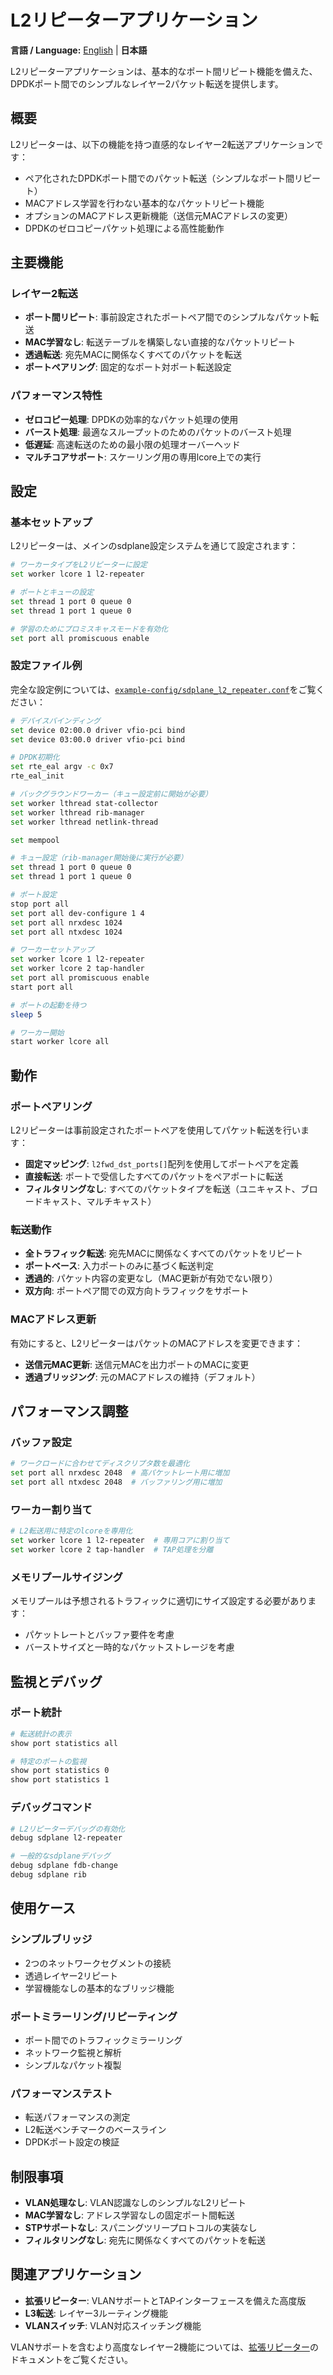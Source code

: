 # L2リピーターアプリケーション

**言語 / Language:** [English](../l2-repeater-application.md) | **日本語**

L2リピーターアプリケーションは、基本的なポート間リピート機能を備えた、DPDKポート間でのシンプルなレイヤー2パケット転送を提供します。

## 概要

L2リピーターは、以下の機能を持つ直感的なレイヤー2転送アプリケーションです：
- ペア化されたDPDKポート間でのパケット転送（シンプルなポート間リピート）
- MACアドレス学習を行わない基本的なパケットリピート機能
- オプションのMACアドレス更新機能（送信元MACアドレスの変更）
- DPDKのゼロコピーパケット処理による高性能動作

## 主要機能

### レイヤー2転送
- **ポート間リピート**: 事前設定されたポートペア間でのシンプルなパケット転送
- **MAC学習なし**: 転送テーブルを構築しない直接的なパケットリピート
- **透過転送**: 宛先MACに関係なくすべてのパケットを転送
- **ポートペアリング**: 固定的なポート対ポート転送設定

### パフォーマンス特性
- **ゼロコピー処理**: DPDKの効率的なパケット処理の使用
- **バースト処理**: 最適なスループットのためのパケットのバースト処理
- **低遅延**: 高速転送のための最小限の処理オーバーヘッド
- **マルチコアサポート**: スケーリング用の専用lcore上での実行

## 設定

### 基本セットアップ
L2リピーターは、メインのsdplane設定システムを通じて設定されます：

```bash
# ワーカータイプをL2リピーターに設定
set worker lcore 1 l2-repeater

# ポートとキューの設定
set thread 1 port 0 queue 0  
set thread 1 port 1 queue 0

# 学習のためにプロミスキャスモードを有効化
set port all promiscuous enable
```

### 設定ファイル例
完全な設定例については、[`example-config/sdplane_l2_repeater.conf`](../../example-config/sdplane_l2_repeater.conf)をご覧ください：

```bash
# デバイスバインディング
set device 02:00.0 driver vfio-pci bind
set device 03:00.0 driver vfio-pci bind

# DPDK初期化
set rte_eal argv -c 0x7
rte_eal_init

# バックグラウンドワーカー（キュー設定前に開始が必要）
set worker lthread stat-collector
set worker lthread rib-manager
set worker lthread netlink-thread

set mempool

# キュー設定（rib-manager開始後に実行が必要）
set thread 1 port 0 queue 0
set thread 1 port 1 queue 0

# ポート設定
stop port all
set port all dev-configure 1 4
set port all nrxdesc 1024
set port all ntxdesc 1024

# ワーカーセットアップ
set worker lcore 1 l2-repeater
set worker lcore 2 tap-handler
set port all promiscuous enable
start port all

# ポートの起動を待つ
sleep 5

# ワーカー開始
start worker lcore all
```

## 動作

### ポートペアリング
L2リピーターは事前設定されたポートペアを使用してパケット転送を行います：
- **固定マッピング**: `l2fwd_dst_ports[]`配列を使用してポートペアを定義
- **直接転送**: ポートで受信したすべてのパケットをペアポートに転送
- **フィルタリングなし**: すべてのパケットタイプを転送（ユニキャスト、ブロードキャスト、マルチキャスト）

### 転送動作
- **全トラフィック転送**: 宛先MACに関係なくすべてのパケットをリピート
- **ポートベース**: 入力ポートのみに基づく転送判定
- **透過的**: パケット内容の変更なし（MAC更新が有効でない限り）
- **双方向**: ポートペア間での双方向トラフィックをサポート

### MACアドレス更新
有効にすると、L2リピーターはパケットのMACアドレスを変更できます：
- **送信元MAC更新**: 送信元MACを出力ポートのMACに変更
- **透過ブリッジング**: 元のMACアドレスの維持（デフォルト）

## パフォーマンス調整

### バッファ設定
```bash
# ワークロードに合わせてディスクリプタ数を最適化
set port all nrxdesc 2048  # 高パケットレート用に増加
set port all ntxdesc 2048  # バッファリング用に増加
```

### ワーカー割り当て
```bash
# L2転送用に特定のlcoreを専用化
set worker lcore 1 l2-repeater  # 専用コアに割り当て
set worker lcore 2 tap-handler  # TAP処理を分離
```

### メモリプールサイジング
メモリプールは予想されるトラフィックに適切にサイズ設定する必要があります：
- パケットレートとバッファ要件を考慮
- バーストサイズと一時的なパケットストレージを考慮

## 監視とデバッグ

### ポート統計
```bash
# 転送統計の表示
show port statistics all

# 特定のポートの監視
show port statistics 0
show port statistics 1
```

### デバッグコマンド
```bash
# L2リピーターデバッグの有効化
debug sdplane l2-repeater

# 一般的なsdplaneデバッグ
debug sdplane fdb-change
debug sdplane rib
```

## 使用ケース

### シンプルブリッジ
- 2つのネットワークセグメントの接続
- 透過レイヤー2リピート
- 学習機能なしの基本的なブリッジ機能

### ポートミラーリング/リピーティング
- ポート間でのトラフィックミラーリング
- ネットワーク監視と解析
- シンプルなパケット複製

### パフォーマンステスト
- 転送パフォーマンスの測定
- L2転送ベンチマークのベースライン
- DPDKポート設定の検証

## 制限事項

- **VLAN処理なし**: VLAN認識なしのシンプルなL2リピート
- **MAC学習なし**: アドレス学習なしの固定ポート間転送
- **STPサポートなし**: スパニングツリープロトコルの実装なし
- **フィルタリングなし**: 宛先に関係なくすべてのパケットを転送

## 関連アプリケーション

- **拡張リピーター**: VLANサポートとTAPインターフェースを備えた高度版
- **L3転送**: レイヤー3ルーティング機能
- **VLANスイッチ**: VLAN対応スイッチング機能

VLANサポートを含むより高度なレイヤー2機能については、[拡張リピーター](enhanced-repeater.md)のドキュメントをご覧ください。